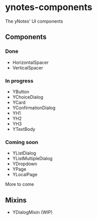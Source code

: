 # ynotes-components

The yNotes' UI components

## Components

### Done

- HorizontalSpacer
- VerticalSpacer
### In progress

- YButton
- YChoiceDialog
- YCard
- YConfirmationDialog
- YH1
- YH2
- YH3
- YTextBody

### Coming soon

- YListDialog
- YListMultipleDialog
- YDropdown
- YPage
- YLocalPage

More to come

## Mixins

- YDialogMixin (WIP)